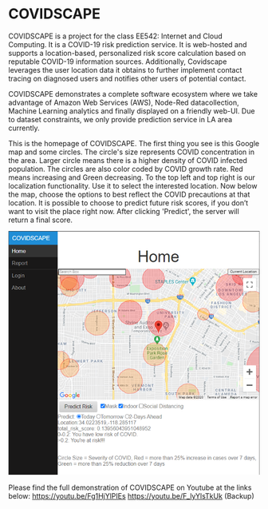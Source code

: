 # COVIDSCAPE
COVIDSCAPE is a project for the class EE542: Internet and Cloud Computing. It is a COVID-19 risk prediction service. It is web-hosted and supports a location-based, personalized risk score calculation based on reputable COVID-19 information sources. Additionally, Covidscape leverages the user location data it obtains to further implement contact tracing on diagnosed users and notifies other users of potential contact. 

COVIDSCAPE demonstrates a complete software ecosystem where we take advantage of Amazon Web Services (AWS), Node-Red datacollection, Machine Learning analytics and finally displayed on a friendly web-UI. Due to dataset constraints, we only provide prediction service in LA area currently.

This is the homepage of COVIDSCAPE. The first thing you see is this Google map and some circles. The circle's size represents COVID concentration in the area. Larger circle means there is a higher density of COVID infected population. The circles are also color coded by COVID growth rate. Red means increasing and Green decreasing. To the top left and top right is our localization functionality. Use it to select the interested location. Now below the map, choose the options to best reflect the COVID precautions at that location. It is possible to choose to predict future risk scores, if you don’t want to visit the place right now. After clicking 'Predict', the server will return a final score.

![Home Page](webproject/pics/home1.PNG)






Please find the full demonstration of COVIDSCAPE on Youtube at the links below: 
https://youtu.be/Fg1HjYlPIEs
https://youtu.be/F_lyYlsTkUk (Backup)

